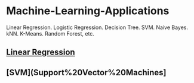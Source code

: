 # Machine-Learning-Applications
Linear Regression. Logistic Regression. Decision Tree. SVM. Naive Bayes. kNN. K-Means. Random Forest, etc.

## [Linear Regression](Linear%20Regression)

## [SVM](Support%20Vector%20Machines]
